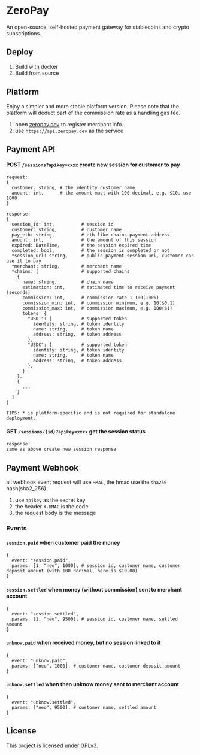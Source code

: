 # ZeroPay
An open-source, self-hosted payment gateway for stablecoins and crypto subscriptions.

## Deploy
1. Build with docker
2. Build from source

## Platform
Enjoy a simpler and more stable platform version. Please note that the platform will deduct part of the commission rate as a handling gas fee.
1. open [zeropay.dev](https://zeropay.dev) to register merchant info.
2. use `https://api.zeropay.dev` as the service

## Payment API
#### POST `/sessions?apikey=xxxx` create new session for customer to pay
```
request:
{
  customer: string, # the identity customer name
  amount: int,      # the amount must with 100 decimal, e.g. $10, use 1000
}

response:
{
  session_id: int,          # session id
  customer: string,         # customer name
  pay_eth: string,          # eth-like chains payment address
  amount: int,              # the amount of this session
  expired: DateTime,        # the session expired time
  completed: bool,          # the session is completed or not
  *session_url: string,     # public payment session url, customer can use it to pay
  *merchant: string,        # merchant name
  *chains: [                # supported chains
    {
      name: string,         # chain name
      estimation: int,      # estimated time to receive payment (seconds)
      commission: int,      # commission rate 1-100(100%)
      commission_min: int,  # commission minimum, e.g. 10($0.1)
      commission_max: int,  # commission maximum, e.g. 100($1)
      tokens: {
        "USDT": {           # supported token
          identity: string, # token identity
          name: string,     # token name
          address: string,  # token address
        },
        "USDC": {           # supported token
          identity: string, # token identity
          name: string,     # token name
          address: string,  # token address
        },
      }
    },
    {
      ...
    }
  ]
}

TIPS: * is platform-specific and is not required for standalone deployment.
```

#### GET `/sessions/{id}?apikey=xxxx` get the session status
```
response:
same as above create new session response
```

## Payment Webhook
all webhook event request will use `HMAC`, the hmac use the `sha256` hash(sha2_256).
1. use `apikey` as the secret key
2. the header `X-HMAC` is the code
3. the request body is the message

### Events
#### `session.paid` when customer paid the money
```
{
  event: "session.paid",
  params: [1, "neo", 1000], # session id, customer name, customer deposit amount (with 100 decimal, here is $10.00)
}
```

#### `session.settled` when money (without commission) sent to merchant account
```
{
  event: "session.settled",
  params: [1, "neo", 9500], # session id, customer name, settled amount
}
```

#### `unknow.paid` when received money, but no session linked to it
```
{
  event: "unknow.paid",
  params: ["neo", 1000], # customer name, customer deposit amount
}
```

#### `unknow.settled` when then unknow money sent to merchant account
```
{
  event: "unknow.settled",
  params: ["neo", 9500], # customer name, settled amount
}
```

## License

This project is licensed under [GPLv3](https://www.gnu.org/licenses/gpl-3.0.en.html).
